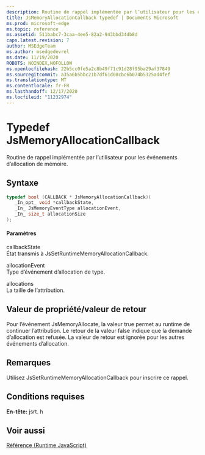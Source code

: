 ```yaml
---
description: Routine de rappel implémentée par l’utilisateur pour les événements d’allocation de mémoire.
title: JsMemoryAllocationCallback typedef | Documents Microsoft
ms.prod: microsoft-edge
ms.topic: reference
ms.assetid: 511babc7-3caa-4ee5-82a2-943bbd34db8d
caps.latest.revision: 7
author: MSEdgeTeam
ms.author: msedgedevrel
ms.date: 11/19/2020
ROBOTS: NOINDEX,NOFOLLOW
ms.openlocfilehash: 22b5cc0fe5a2c8b49f71c91d28f95ba29af37849
ms.sourcegitcommit: a35a6b5bbc21b7df61d08cbc6b074b5325ad4fef
ms.translationtype: MT
ms.contentlocale: fr-FR
ms.lasthandoff: 12/17/2020
ms.locfileid: "11232974"
---
```

# Typedef JsMemoryAllocationCallback

Routine de rappel implémentée par l’utilisateur pour les événements d’allocation de mémoire.  
  
## Syntaxe  
  
```cpp  
typedef bool (CALLBACK * JsMemoryAllocationCallback)(  
   _In_opt_ void *callbackState,  
   _In_ JsMemoryEventType allocationEvent,  
   _In_ size_t allocationSize  
);  
```  
  
#### Paramètres  
 callbackState  
 État transmis à JsSetRuntimeMemoryAllocationCallback.  
  
 allocationEvent  
 Type d’événement d’allocation de type.  
  
 allocations  
 La taille de l’attribution.  
  
## Valeur de propriété/valeur de retour  
 Pour l’événement JsMemoryAllocate, la valeur true permet au runtime de continuer l’attribution. Le retour de la valeur false indique que la demande d’allocation est refusée. La valeur de retour est ignorée pour les autres événements d’allocation.  
  
## Remarques  
 Utilisez JsSetRuntimeMemoryAllocationCallback pour inscrire ce rappel.  
  
## Conditions requises  
 **En-tête:** jsrt. h  
  
## Voir aussi  
 [Référence (Runtime JavaScript)](../chakra-hosting/reference-javascript-runtime.md)
